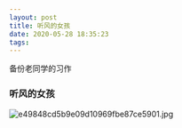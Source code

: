 ```yaml
---
layout: post
title: 听风的女孩
date: 2020-05-28 18:35:23
tags:
---
```


备份老同学的习作

### 听风的女孩 ###

![e49848cd5b9e09d10969fbe87ce5901.jpg](https://i.loli.net/2020/05/28/D1sSVLgylvnqOYr.jpg)
